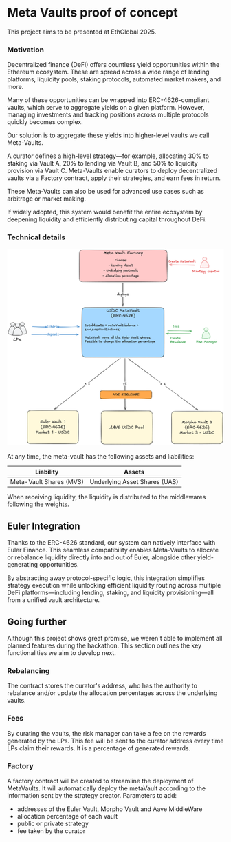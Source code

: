 # Meta Vaults proof of concept

This project aims to be presented at EthGlobal 2025.

### Motivation
Decentralized finance (DeFi) offers countless yield opportunities within the Ethereum ecosystem. These are spread across a wide range of lending platforms, liquidity pools, staking protocols, automated market makers, and more.

Many of these opportunities can be wrapped into ERC-4626-compliant vaults, which serve to aggregate yields on a given platform. However, managing investments and tracking positions across multiple protocols quickly becomes complex.

Our solution is to aggregate these yields into higher-level vaults we call Meta-Vaults.

A curator defines a high-level strategy—for example, allocating 30% to staking via Vault A, 20% to lending via Vault B, and 50% to liquidity provision via Vault C. Meta-Vaults enable curators to deploy decentralized vaults via a Factory contract, apply their strategies, and earn fees in return.

These Meta-Vaults can also be used for advanced use cases such as arbitrage or market making.

If widely adopted, this system would benefit the entire ecosystem by deepening liquidity and efficiently distributing capital throughout DeFi.


### Technical details

![Use case](docs/image.png)

At any time, the meta-vault has the following assets and liabilities:

| Liability               | Assets                        |
| ----------------------- | ----------------------------- |
| Meta-Vault Shares (MVS) | Underlying Asset Shares (UAS) |

When receiving liquidity, the liquidity is distributed to the middlewares following the weights. 


## Euler Integration

Thanks to the ERC-4626 standard, our system can natively interface with Euler Finance. This seamless compatibility enables Meta-Vaults to allocate or rebalance liquidity directly into and out of Euler, alongside other yield-generating opportunities.

By abstracting away protocol-specific logic, this integration simplifies strategy execution while unlocking efficient liquidity routing across multiple DeFi platforms—including lending, staking, and liquidity provisioning—all from a unified vault architecture.



## Going further

Although this project shows great promise, we weren't able to implement all planned features during the hackathon.
This section outlines the key functionalities we aim to develop next.


### Rebalancing

The contract stores the curator's address, who has the authority to rebalance and/or update the allocation percentages across the underlying vaults.



### Fees

By curating the vaults, the risk manager can take a fee on the rewards generated by the LPs.
This fee will be sent to the curator address every time LPs claim their rewards. It is a percentage of generated rewards.

### Factory

A factory contract will be created to streamline the deployment of MetaVaults.
It will automatically deploy the metaVault according to the information sent by the strategy creator.
Parameters to add:

- addresses of the Euler Vault, Morpho Vault and Aave MiddleWare
- allocation percentage of each vault
- public or private strategy
- fee taken by the curator
